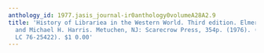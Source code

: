 ```yaml
---
anthology_id: 1977.jasis_journal-ir0anthology0volumeA28A2.9
title: 'History of Librariea in the Western World. Third edition. Elmer D. Johnson
  and Michael H. Harris. Metuchen, NJ: Scarecrow Press, 354p. (1976). (ISBN 0-8108-0949-4;
  LC 76-25422). $1 0.00'
---
```

